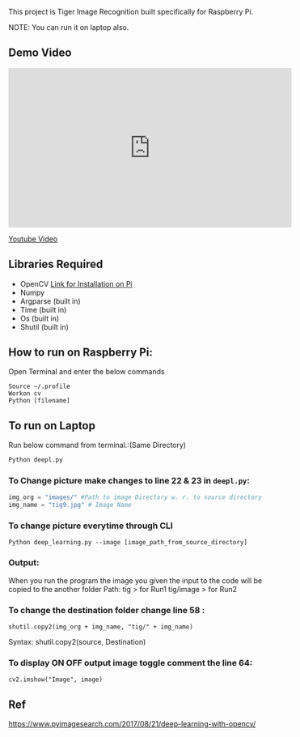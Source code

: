 This project is Tiger Image Recognition built specifically for Raspberry Pi.

NOTE: You can run it on laptop also.

## Demo Video

<iframe width="560" height="315" src="https://www.youtube.com/embed/xbodrDBD4TU" title="YouTube video player" frameborder="0" allow="accelerometer; autoplay; clipboard-write; encrypted-media; gyroscope; picture-in-picture" allowfullscreen></iframe>

[Youtube Video](https://www.youtube.com/watch?v=xbodrDBD4TU&t=30s&ab_channel=SujayAlaspure)

## Libraries Required

- OpenCV [Link for Installation on Pi](https://www.pyimagesearch.com/2018/09/26/install-opencv-4-on-your-raspberry-pi/?fbclid=IwAR07vEjKD_AdD-xlshi37vQhWN8J7nlAWVKf8JRQ38ktlV6jgoKn6W2nf2Q)
- Numpy
- Argparse (built in)
- Time (built in)
- Os (built in)
- Shutil (built in)

## How to run on Raspberry Pi:

Open Terminal and enter the below commands

```
Source ~/.profile
Workon cv
Python [filename]
```

## To run on Laptop

Run below command from terminal.:(Same Directory)

```Bash
Python deepl.py
```

### To Change picture make changes to line 22 & 23 in `deepl.py`:

```Python
img_org = "images/" #Path to image Directory w. r. to source directory
img_name = "tig9.jpg" # Image Name
```

### To change picture everytime through CLI

```
Python deep_learning.py --image [image_path_from_source_directory]
```

### Output:

When you run the program the image you given the input to the code will be copied to the another folder Path:
tig > for Run1
tig/image > for Run2

### To change the destination folder change line 58 :

`shutil.copy2(img_org + img_name, "tig/" + img_name)`

Syntax: shutil.copy2(source, Destination)

### To display ON OFF output image toggle comment the line 64:

`cv2.imshow("Image", image)`

## Ref

https://www.pyimagesearch.com/2017/08/21/deep-learning-with-opencv/
